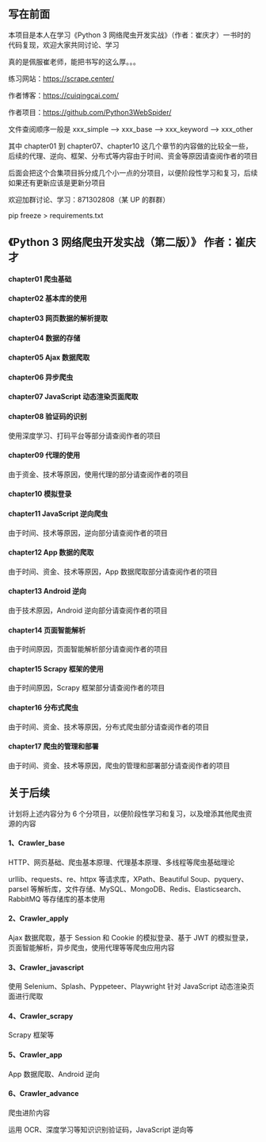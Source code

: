 ## 写在前面

本项目是本人在学习《Python 3 网络爬虫开发实战》（作者：崔庆才）一书时的代码复现，欢迎大家共同讨论、学习

真的是佩服崔老师，能把书写的这么厚。。。

练习网站：https://scrape.center/

作者博客：https://cuiqingcai.com/

作者项目：https://github.com/Python3WebSpider/

文件查阅顺序一般是 xxx_simple --> xxx_base --> xxx_keyword --> xxx_other

其中 chapter01 到 chapter07、chapter10 这几个章节的内容做的比较全一些，后续的代理、逆向、框架、分布式等内容由于时间、资金等原因请查阅作者的项目

后面会把这个合集项目拆分成几个小一点的分项目，以便阶段性学习和复习，后续如果还有更新应该是更新分项目

欢迎加群讨论、学习：871302808（某 UP 的群群）

pip freeze > requirements.txt

## 《Python 3 网络爬虫开发实战（第二版）》 作者：崔庆才

#### chapter01 爬虫基础

#### chapter02 基本库的使用

#### chapter03 网页数据的解析提取

#### chapter04 数据的存储

#### chapter05 Ajax 数据爬取

#### chapter06 异步爬虫

#### chapter07 JavaScript 动态渲染页面爬取

#### chapter08 验证码的识别

使用深度学习、打码平台等部分请查阅作者的项目

#### chapter09 代理的使用

由于资金、技术等原因，使用代理的部分请查阅作者的项目

#### chapter10 模拟登录

#### chapter11 JavaScript 逆向爬虫

由于时间、技术等原因，逆向部分请查阅作者的项目

#### chapter12 App 数据的爬取

由于时间、资金、技术等原因，App 数据爬取部分请查阅作者的项目

#### chapter13 Android 逆向

由于技术原因，Android 逆向部分请查阅作者的项目

#### chapter14 页面智能解析

由于时间原因，页面智能解析部分请查阅作者的项目

#### chapter15 Scrapy 框架的使用

由于时间原因，Scrapy 框架部分请查阅作者的项目

#### chapter16 分布式爬虫

由于时间、资金、技术等原因，分布式爬虫部分请查阅作者的项目

#### chapter17 爬虫的管理和部署

由于时间、资金、技术等原因，爬虫的管理和部署部分请查阅作者的项目

## 关于后续

计划将上述内容分为 6 个分项目，以便阶段性学习和复习，以及增添其他爬虫资源的内容

#### 1、Crawler_base

HTTP、网页基础、爬虫基本原理、代理基本原理、多线程等爬虫基础理论

urllib、requests、re、httpx 等请求库，XPath、Beautiful Soup、pyquery、parsel 等解析库，文件存储、MySQL、MongoDB、Redis、Elasticsearch、RabbitMQ 等存储库的基本使用

#### 2、Crawler_apply

Ajax 数据爬取，基于 Session 和 Cookie 的模拟登录、基于 JWT 的模拟登录，页面智能解析，异步爬虫，使用代理等等爬虫应用内容

#### 3、Crawler_javascript

使用 Selenium、Splash、Pyppeteer、Playwright 针对 JavaScript 动态渲染页面进行爬取

#### 4、Crawler_scrapy

Scrapy 框架等

#### 5、Crawler_app

App 数据爬取、Android 逆向

#### 6、Crawler_advance

爬虫进阶内容

运用 OCR、深度学习等知识识别验证码，JavaScript 逆向等
